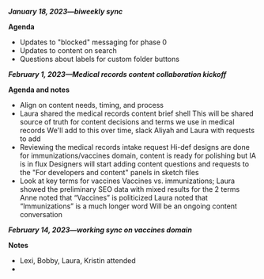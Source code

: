 ***January 18, 2023—biweekly sync***

**Agenda**
- Updates to "blocked" messaging for phase 0
- Updates to content on search
- Questions about labels for custom folder buttons

***February 1, 2023—Medical records content collaboration kickoff***

**Agenda and notes**
- Align on content needs, timing, and process
- Laura shared the medical records content brief shell
    This will be shared source of truth for content decisions and terms we use in medical records
    We'll add to this over time, slack Aliyah and Laura with requests to add
- Reviewing the medical records intake request
    Hi-def designs are done for immunizations/vaccines domain, content is ready for polishing but IA is in flux
    Designers will start adding content questions and requests to the "For developers and content" panels in sketch files
- Look at key terms for vaccines
    Vaccines vs. immunizations; Laura showed the preliminary SEO data with mixed results for the 2 terms
    Anne noted that “Vaccines” is politicized
    Laura noted that “Immunizations” is a much longer word
    Will be an ongoing content conversation

***February 14, 2023—working sync on vaccines domain***

**Notes**
- Lexi, Bobby, Laura, Kristin attended
- 
